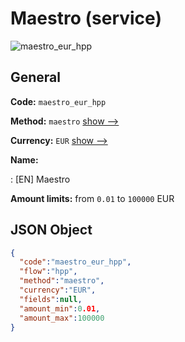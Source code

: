 
# Maestro (service) 
![maestro_eur_hpp](https://static.openfintech.io/payment_methods/maestro_eur_hpp/logo.svg?w=400&c=v0.59.26#w200)  

## General 
 
**Code:** `maestro_eur_hpp` 
 
**Method:** `maestro` 
 [show -->](/payment-methods/maestro/) 
 
**Currency:** `EUR` [show -->](/currencies/EUR/) 
 
**Name:** 
 
:	[EN] Maestro 
 
**Amount limits:** from `0.01` to `100000` EUR 

## JSON Object 

```json
{
  "code":"maestro_eur_hpp",
  "flow":"hpp",
  "method":"maestro",
  "currency":"EUR",
  "fields":null,
  "amount_min":0.01,
  "amount_max":100000
}
```  
